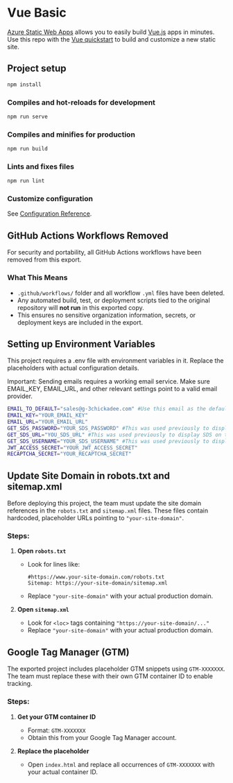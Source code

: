# Vue Basic

[Azure Static Web Apps](https://docs.microsoft.com/azure/static-web-apps/overview) allows you to easily build [Vue.js](https://vuejs.org/) apps in minutes. Use this repo with the [Vue quickstart](https://docs.microsoft.com/azure/static-web-apps/getting-started?tabs=vue) to build and customize a new static site.


## Project setup

```bash
npm install
```

### Compiles and hot-reloads for development

```bash
npm run serve
```

### Compiles and minifies for production

```bash
npm run build
```

### Lints and fixes files

```bash
npm run lint
```

### Customize configuration

See [Configuration Reference](https://cli.vuejs.org/config/).


## GitHub Actions Workflows Removed

For security and portability, all GitHub Actions workflows have been removed from this export.  

### What This Means
- `.github/workflows/` folder and all workflow `.yml` files have been deleted.
- Any automated build, test, or deployment scripts tied to the original repository will **not run** in this exported copy.
- This ensures no sensitive organization information, secrets, or deployment keys are included in the export.


## Setting up Environment Variables
This project requires a .env file with environment variables in it. Replace the placeholders with actual configuration details.

Important: Sending emails requires a working email service. Make sure EMAIL_KEY, EMAIL_URL, and other relevant settings point to a valid email provider.
```sh
EMAIL_TO_DEFAULT="sales@g-3chickadee.com" #Use this email as the default email
EMAIL_KEY="YOUR_EMAIL_KEY"
EMAIL_URL="YOUR_EMAIL_URL"
GET_SDS_PASSWORD="YOUR_SDS_PASSWORD" #This was used previously to display SDS on the site, not in use currently but logic remains
GET_SDS_URL="YOU_SDS_URL" #This was used previously to display SDS on the site, not in use currently but logic remains
GET_SDS_USERNAME="YOUR_SDS_USERNAME" #This was used previously to display SDS on the site, not in use currently but logic remains
JWT_ACCESS_SECRET="YOUR_JWT_ACCESS_SECRET"
RECAPTCHA_SECRET="YOUR_RECAPTCHA_SECRET"
```


## Update Site Domain in robots.txt and sitemap.xml

Before deploying this project, the team must update the site domain references in the `robots.txt` and `sitemap.xml` files. These files contain hardcoded, placeholder URLs pointing to `"your-site-domain"`.


### Steps:

1. **Open `robots.txt`**
   - Look for lines like:
     ```
     #https://www.your-site-domain.com/robots.txt
     Sitemap: https://your-site-domain/sitemap.xml
     ```
   - Replace `"your-site-domain"` with your actual production domain.

2. **Open `sitemap.xml`**
   - Look for `<loc>` tags containing `"https://your-site-domain/..."`
   - Replace `"your-site-domain"` with your actual production domain.


## Google Tag Manager (GTM)

The exported project includes placeholder GTM snippets using `GTM-XXXXXXX`. The team must replace these with their own GTM container ID to enable tracking.

### Steps:

1. **Get your GTM container ID**
   - Format: `GTM-XXXXXXX`
   - Obtain this from your Google Tag Manager account.

2. **Replace the placeholder**
   - Open `index.html` and replace all occurrences of `GTM-XXXXXXX` with your actual container ID.


